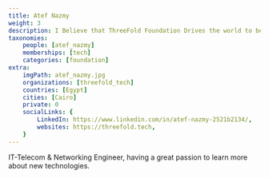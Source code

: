 ```yaml
---
title: Atef Nazmy
weight: 3
description: I Believe that ThreeFold Foundation Drives the world to be Better and Greener.
taxonomies:
    people: [atef_nazmy]
    memberships: [tech]
    categories: [foundation]
extra:
    imgPath: atef_nazmy.jpg
    organizations: [threefold_tech]
    countries: [Egypt]
    cities: [Cairo]
    private: 0
    socialLinks: {
        LinkedIn: https://www.linkedin.com/in/atef-nazmy-2521b2134/,
        websites: https://threefold.tech,
    }
---
```


IT-Telecom & Networking Engineer, having a great passion to learn more about new technologies.
